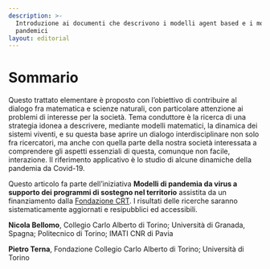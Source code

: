 ```yaml
---
description: >-
  Introduzione ai documenti che descrivono i modelli agent based e i modelli
  pandemici
layout: editorial
---
```


# Sommario

Questo trattato elementare è proposto con l’obiettivo di contribuire al dialogo fra matematica e scienze naturali, con particolare attenzione ai problemi di interesse per la società. Tema conduttore è la ricerca di una strategia idonea a descrivere, mediante modelli matematici, la dinamica dei sistemi viventi, e su questa base aprire un dialogo interdisciplinare non solo fra ricercatori, ma anche con quella parte della nostra società interessata a comprendere gli aspetti essenziali di questa, comunque non facile, interazione. Il riferimento applicativo è lo studio di alcune dinamiche della pandemia da Covid-19.

Questo articolo fa parte dell’iniziativa **Modelli di pandemia da virus a supporto dei programmi di sostegno nel territorio** assistita da un finanziamento dalla [Fondazione CRT](https://www.fondazionecrt.it). I risultati delle ricerche saranno sistematicamente aggiornati e resipubblici ed accessibili.

**Nicola Bellomo**, Collegio Carlo Alberto di Torino; Università di Granada, Spagna; Politecnico di Torino; IMATI CNR di Pavia

**Pietro Terna**, Fondazione Collegio Carlo Alberto di Torino; Università di Torino

